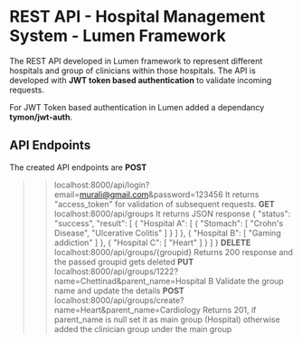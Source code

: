 # REST API - Hospital Management System - Lumen Framework

The REST API developed in Lumen framework to represent different hospitals and group of clinicians within those hospitals. The API is developed with **JWT token based authentication** to validate incoming requests. 

For JWT Token based authentication in Lumen added a dependancy **tymon/jwt-auth**.

## API Endpoints
The created API endpoints are 
**POST**
>> localhost:8000/api/login?email=murali@gmail.com&password=123456
It returns "access_token" for validation of subsequent requests.
**GET**
>> localhost:8000/api/groups
It returns JSON response
{
    "status": "success",
    "result": [
        {
            "Hospital A": [
                {
                    "Stomach": [
                        "Crohn's Disease",
                        "Ulcerative Colitis"
                    ]
                }
            ]
        },
        {
            "Hospital B": [
                "Gaming addiction"
            ]
        },
        {
            "Hospital C": [
                "Heart"
            ]
        }
    ]
}
**DELETE**
>> localhost:8000/api/groups/{groupid}
Returns 200 response and the passed groupid gets deleted
**PUT**
>> localhost:8000/api/groups/1222?name=Chettinad&parent_name=Hospital B
Validate the group name and update the details
**POST**
>> localhost:8000/api/groups/create?name=Heart&parent_name=Cardiology
Returns 201, if parent_name is null set it as main group (Hospital) otherwise added the clinician group under the main group
